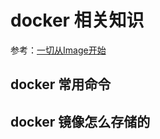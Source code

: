 # docker 相关知识
参考：[一切从Image开始](https://www.toutiao.com/i7016667410140873227/?tt_from=weixin&utm_campaign=client_share&wxshare_count=1&timestamp=1633775071&app=news_article&utm_source=weixin&utm_medium=toutiao_android&use_new_style=1&req_id=202110091824310101351651060801A2E7&share_token=3591de37-f1f5-4cf3-bec9-03f9770a845f&group_id=7016667410140873227)
## docker 常用命令
## docker 镜像怎么存储的
